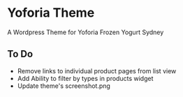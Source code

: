 # Yoforia Theme
A Wordpress Theme for Yoforia Frozen Yogurt Sydney

## To Do 
- Remove links to individual product pages from list view
- Add Ability to filter by types in products widget 
- Update theme's screenshot.png
